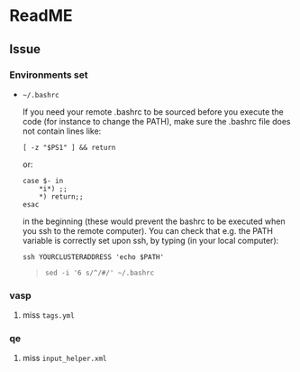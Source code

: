 # ReadME

## Issue

### Environments set

-   `~/.bashrc`

    If you need your remote .bashrc to be sourced before you execute the code (for instance to change the PATH), make sure the .bashrc file does not contain lines like:

    ```
    [ -z "$PS1" ] && return
    ```

    or:

    ```
    case $- in
        *i*) ;;
        *) return;;
    esac
    ```

    in the beginning (these would prevent the bashrc to be executed when you ssh to the remote computer). You can check that e.g. the PATH variable is correctly set upon ssh, by typing (in your local computer):

    ```
    ssh YOURCLUSTERADDRESS 'echo $PATH'
    ```

    > `sed -i '6 s/^/#/' ~/.bashrc`

### vasp

1. miss `tags.yml`

### qe

1. miss `input_helper.xml`
